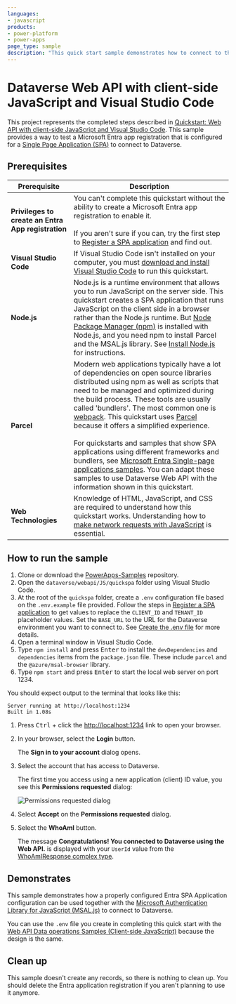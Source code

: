 ```yaml
---
languages:
- javascript
products:
- power-platform
- power-apps
page_type: sample
description: "This quick start sample demonstrates how to connect to the Dataverse Web API using a SPA application."
---
```

# Dataverse Web API with client-side JavaScript and Visual Studio Code

This project represents the completed steps described in [Quickstart: Web API with client-side JavaScript and Visual Studio Code](https://learn.microsoft.com/power-apps/developer/data-platform/webapi/quick-start-js-spa). This sample provides a way to test a Microsoft Entra app registration that is configured for a [Single Page Application (SPA)](https://developer.mozilla.org/docs/Glossary/SPA) to connect to Dataverse.


## Prerequisites

| Prerequisite | Description |
|--------------|-------------|
| **Privileges to create an Entra App registration** | You can't complete this quickstart without the ability to create a Microsoft Entra app registration to enable it.<br /><br /> If you aren't sure if you can, try the first step to [Register a SPA application](https://learn.microsoft.com/power-apps/developer/data-platform/webapi/quick-start-js-spa#register-a-spa-application) and find out. |
| **Visual Studio Code** | If Visual Studio Code isn't installed on your computer, you must [download and install Visual Studio Code](https://code.visualstudio.com/download) to run this quickstart. |
| **Node.js** | Node.js is a runtime environment that allows you to run JavaScript on the server side. This quickstart creates a SPA application that runs JavaScript on the client side in a browser rather than the Node.js runtime. But [Node Package Manager (npm)](https://www.npmjs.com/) is installed with Node.js, and you need npm to install Parcel and the MSAL.js library. See [Install Node.js](https://learn.microsoft.com/power-apps/developer/data-platform/webapi/quick-start-js-spa#install-nodejs) for instructions.|
| **Parcel** | Modern web applications typically have a lot of dependencies on open source libraries distributed using npm as well as scripts that need to be managed and optimized during the build process. These tools are usually called 'bundlers'. The most common one is [webpack](https://webpack.js.org/). This quickstart uses [Parcel](https://parceljs.org/) because it offers a simplified experience. <br /><br />For quickstarts and samples that show SPA applications using different frameworks and bundlers, see [Microsoft Entra Single-page applications samples](https://learn.microsoft.com/entra/identity-platform/sample-v2-code#single-page-applications). You can adapt these samples to use Dataverse Web API with the information shown in this quickstart.|
| **Web Technologies** | Knowledge of HTML, JavaScript, and CSS are required to understand how this quickstart works. Understanding how to [make network requests with JavaScript](https://developer.mozilla.org/docs/Learn_web_development/Core/Scripting/Network_requests) is essential. |


## How to run the sample

1. Clone or download the [PowerApps-Samples](https://github.com/microsoft/PowerApps-Samples) repository.
1. Open the `dataverse/webapi/JS/quickspa` folder using Visual Studio Code.
1. At the root of the `quickspa` folder, create a `.env` configuration file based on the `.env.example` file provided. Follow the steps in [Register a SPA application](https://learn.microsoft.com/power-apps/developer/data-platform/webapi/quick-start-js-spa#register-a-spa-application) to get values to replace the `CLIENT_ID` and `TENANT_ID` placeholder values. Set the `BASE_URL` to the URL for the Dataverse environment you want to connect to. See [Create the .env file](https://learn.microsoft.com/power-apps/developer/data-platform/webapi/quick-start-js-spa#create-the-env-file) for more details.
1. Open a terminal window in Visual Studio Code.
1. Type `npm install` and press <kbd>Enter</kbd> to install the `devDependencies` and `dependencies` items from the `package.json` file. These include `parcel` and the `@azure/msal-browser` library.
1. Type `npm start` and press <kbd>Enter</kbd> to start the local web server on port 1234.

 You should expect output to the terminal that looks like this:

   ```
   Server running at http://localhost:1234
   Built in 1.08s
   ```

1. Press <kbd>Ctrl</kbd> + click the [http://localhost:1234](http://localhost:1234) link to open your browser.
1. In your browser, select the **Login** button.

   The **Sign in to your account** dialog opens.

1. Select the account that has access to Dataverse.

   The first time you access using a new application (client) ID value, you see this **Permissions requested** dialog:

   ![Permissions requested dialog](https://learn.microsoft.com/power-apps/developer/data-platform/webapi/media/dataverse-web-api-quickstart-spa-permissions-requested.png)

1. Select **Accept** on the **Permissions requested** dialog.
1. Select the **WhoAmI** button.

   The message **Congratulations! You connected to Dataverse using the Web API.** is displayed with your `UserId` value from the [WhoAmIResponse complex type](https://learn.microsoft.com/power-apps/developer/data-platform/webapi/reference/whoamiresponse).

## Demonstrates

This sample demonstrates how a properly configured Entra SPA Application configuration can be used together with the [Microsoft Authentication Library for JavaScript (MSAL.js)](https://learn.microsoft.com/javascript/api/overview/msal-overview) to connect to Dataverse.

You can use the `.env` file you create in completing this quick start with the [Web API Data operations Samples (Client-side JavaScript)](https://learn.microsoft.com/power-apps/developer/data-platform/webapi/web-api-samples-client-side-javascript) because the design is the same.

## Clean up

This sample doesn't create any records, so there is nothing to clean up. You should delete the Entra application registration if you aren't planning to use it anymore.